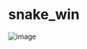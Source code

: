 # snake_win

![image](https://user-images.githubusercontent.com/105677485/174449247-fb2bd9ce-b48e-48c3-9b49-2bbd35c46ba9.png)
